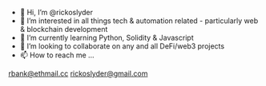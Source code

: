 - 👋 Hi, I’m @rickoslyder
- 👀 I’m interested in all things tech & automation related - particularly web & blockchain development
- 🌱 I’m currently learning Python, Solidity & Javascript
- 💞️ I’m looking to collaborate on any and all DeFi/web3 projects
- 📫 How to reach me ...

rbank@ethmail.cc
rickoslyder@gmail.com

<!---
rickoslyder/rickoslyder is a ✨ special ✨ repository because its `README.md` (this file) appears on your GitHub profile.
You can click the Preview link to take a look at your changes.
--->
